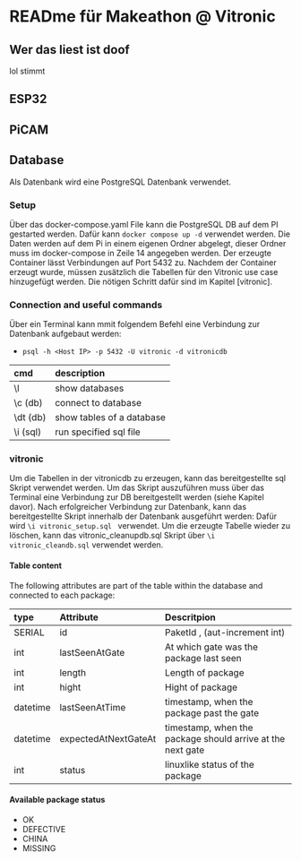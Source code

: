 # READme für Makeathon @ Vitronic

## Wer das liest ist doof

lol stimmt

## ESP32

## PiCAM

## Database

Als Datenbank wird eine PostgreSQL Datenbank verwendet.

### Setup

Über das docker-compose.yaml File kann die PostgreSQL DB auf dem PI gestarted werden. Dafür kann ```docker compose up -d``` verwendet werden. Die Daten werden auf dem Pi in einem eigenen Ordner abgelegt, dieser Ordner muss im docker-compose in Zeile 14 angegeben werden. Der erzeugte Container lässt Verbindungen auf Port 5432 zu.
Nachdem der Container erzeugt wurde, müssen zusätzlich die Tabellen für den Vitronic use case hinzugefügt werden. Die nötigen Schritt dafür sind im Kapitel [vitronic].

### Connection and useful commands

Über ein Terminal kann mmit folgendem Befehl eine Verbindung zur Datenbank aufgebaut werden:

- ```psql -h <Host IP> -p 5432 -U vitronic -d vitronicdb```

|cmd     |description              |
|:-------|:------------------------|
|\l      |show databases           |
|\c  (db)|connect to database      |
|\dt (db)|show tables of a database|
|\i (sql)|run specified sql file   |

### vitronic

Um die Tabellen in der vitronicdb zu erzeugen, kann das bereitgestellte sql Skript verwendet werden. Um das Skript auszuführen muss über das Terminal eine Verbindung zur DB bereitgestellt werden (siehe Kapitel davor). Nach erfolgreicher Verbindung zur Datenbank, kann das bereitgestellte Skript innerhalb der Datenbank ausgeführt werden: Dafür wird ```\i vitronic_setup.sql ``` verwendet. Um die erzeugte Tabelle wieder zu löschen, kann das vitronic_cleanupdb.sql Skript über  ```\i vitronic_cleandb.sql``` verwendet werden.

#### Table content

The following attributes are part of the table within the database and connected to each package:

|type    |Attribute           |Descritpion                                               |
|:-------|:-------------------|:---------------------------------------------------------|
|SERIAL  |id                  |PaketId , (aut-increment int)                             |
|int     |lastSeenAtGate      |At which gate was the package last seen                   |
|int     |length              |Length of package                                         |
|int     |hight               |Hight of package                                          |
|datetime|lastSeenAtTime      |timestamp, when the package past the gate                 |
|datetime|expectedAtNextGateAt|timestamp, when the package should arrive at the next gate|
|int     |status              |linuxlike status of the package                           |

#### Available package status

- OK
- DEFECTIVE
- CHINA
- MISSING
